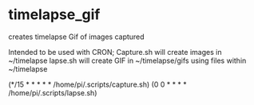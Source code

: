 # timelapse_gif
creates timelapse Gif of images captured


Intended to be used with CRON;
Capture.sh will create images in ~/timelapse
lapse.sh will create GIF in ~/timelapse/gifs using files within ~/timelapse


(*/15 * * * * * /home/pi/.scripts/capture.sh)
(0 0 * * * * /home/pi/.scripts/lapse.sh)
